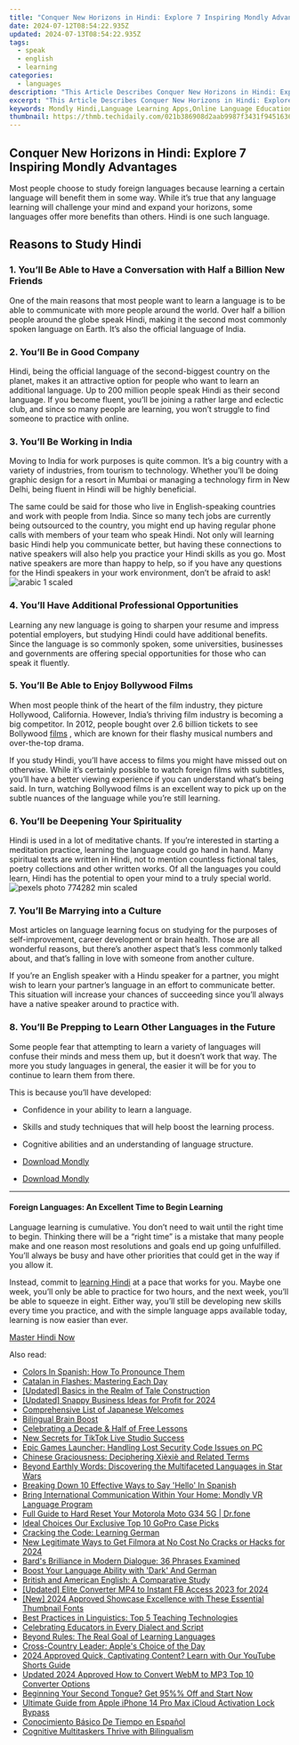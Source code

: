 ```yaml
---
title: "Conquer New Horizons in Hindi: Explore 7 Inspiring Mondly Advantages!"
date: 2024-07-12T08:54:22.935Z
updated: 2024-07-13T08:54:22.935Z
tags:
  - speak
  - english
  - learning
categories:
  - languages
description: "This Article Describes Conquer New Horizons in Hindi: Explore 7 Inspiring Mondly Advantages!"
excerpt: "This Article Describes Conquer New Horizons in Hindi: Explore 7 Inspiring Mondly Advantages!"
keywords: Mondly Hindi,Language Learning Apps,Online Language Education,Hindi Learning Benefits,Mondly Language Courses,Educational Mobile Applications,Language Mastery Through Mondly
thumbnail: https://thmb.techidaily.com/021b386908d2aab9987f3431f9451636e6368aadab9296b545a53a53a62cf42a.jpg
---
```


## Conquer New Horizons in Hindi: Explore 7 Inspiring Mondly Advantages

 Most people choose to study foreign languages because learning a certain language will benefit them in some way. While it’s true that any language learning will challenge your mind and expand your horizons, some languages offer more benefits than others. Hindi is one such language.

## Reasons to Study Hindi

### 1\. You’ll Be Able to Have a Conversation with Half a Billion New Friends

 One of the main reasons that most people want to learn a language is to be able to communicate with more people around the world. Over half a billion people around the globe speak Hindi, making it the second most commonly spoken language on Earth. It’s also the official language of India.

### 2\. You’ll Be in Good Company

 Hindi, being the official language of the second-biggest country on the planet, makes it an attractive option for people who want to learn an additional language. Up to 200 million people speak Hindi as their second language. If you become fluent, you’ll be joining a rather large and eclectic club, and since so many people are learning, you won’t struggle to find someone to practice with online.

### 3\. You’ll Be Working in India

 Moving to India for work purposes is quite common. It’s a big country with a variety of industries, from tourism to technology. Whether you’ll be doing graphic design for a resort in Mumbai or managing a technology firm in New Delhi, being fluent in Hindi will be highly beneficial.

 The same could be said for those who live in English-speaking countries and work with people from India. Since so many tech jobs are currently being outsourced to the country, you might end up having regular phone calls with members of your team who speak Hindi. Not only will learning basic Hindi help you communicate better, but having these connections to native speakers will also help you practice your Hindi skills as you go. Most native speakers are more than happy to help, so if you have any questions for the Hindi speakers in your work environment, don’t be afraid to ask!  
![arabic 1 scaled](https://edge.mondly.com/blog/wp-content/uploads/2018/01/arabic-1-scaled.jpeg "8 Exciting Reasons To Study Hindi 2")

### 4\. You’ll Have Additional Professional Opportunities

 Learning any new language is going to sharpen your resume and impress potential employers, but studying Hindi could have additional benefits. Since the language is so commonly spoken, some universities, businesses and governments are offering special opportunities for those who can speak it fluently.

### 5\. You’ll Be Able to Enjoy Bollywood Films

 When most people think of the heart of the film industry, they picture Hollywood, California. However, India’s thriving film industry is becoming a big competitor. In 2012, people bought over 2.6 billion tickets to see Bollywood [films](https://shop.mondly.com/affiliate.php?ACCOUNT=ATISTUDI&AFFILIATE=108875&PATH=https://www.mondly.com?AFFILIATE=108875) , which are known for their flashy musical numbers and over-the-top drama.

 If you study Hindi, you’ll have access to films you might have missed out on otherwise. While it’s certainly possible to watch foreign films with subtitles, you’ll have a better viewing experience if you can understand what’s being said. In turn, watching Bollywood films is an excellent way to pick up on the subtle nuances of the language while you’re still learning.

### 6\. You’ll be Deepening Your Spirituality

 Hindi is used in a lot of meditative chants. If you’re interested in starting a meditation practice, learning the language could go hand in hand. Many spiritual texts are written in Hindi, not to mention countless fictional tales, poetry collections and other written works. Of all the languages you could learn, Hindi has the potential to open your mind to a truly special world.  
![pexels photo 774282 min scaled](https://edge.mondly.com/blog/wp-content/uploads/2018/01/pexels-photo-774282-min-scaled.jpeg "8 Exciting Reasons To Study Hindi 3")

### 7\. You’ll Be Marrying into a Culture

 Most articles on language learning focus on studying for the purposes of self-improvement, career development or brain health. Those are all wonderful reasons, but there’s another aspect that’s less commonly talked about, and that’s falling in love with someone from another culture.

 If you’re an English speaker with a Hindu speaker for a partner, you might wish to learn your partner’s language in an effort to communicate better. This situation will increase your chances of succeeding since you’ll always have a native speaker around to practice with.

### 8\. You’ll Be Prepping to Learn Other Languages in the Future

 Some people fear that attempting to learn a variety of languages will confuse their minds and mess them up, but it doesn’t work that way. The more you study languages in general, the easier it will be for you to continue to learn them from there.

This is because you’ll have developed:

* Confidence in your ability to learn a language.
* Skills and study techniques that will help boost the learning process.
* Cognitive abilities and an understanding of language structure.

* [Download Mondly](https://www.facebook.com/sharer/sharer.php?u=https%3A%2F%2Fwww.mondly.com%2Fblog%2F8-exciting-reasons-learn-hindi%2F&t=8+Exciting+Reasons+to+Study+Hindi "Share on Facebook")
* [Download Mondly](https://shop.mondly.com/affiliate.php?ACCOUNT=ATISTUDI&AFFILIATE=108875&PATH=https://www.mondly.com?AFFILIATE=108875)

---

#### Foreign Languages: An Excellent Time to Begin Learning

 Language learning is cumulative. You don’t need to wait until the right time to begin. Thinking there will be a “right time” is a mistake that many people make and one reason most resolutions and goals end up going unfulfilled. You’ll always be busy and have other priorities that could get in the way if you allow it.

 Instead, commit to [learning Hindi](https://adjt.mondly.com/5ixfg4k?campaign=blog-post-id-918&fallback=https%3A%2F%2Fapp.mondly.com%3Futm%5Fmedium%3Dblog%5Fblog-post-id-918%26utm%5Fsource%3Dblog-post-id-918&redirect%5Fmacos=https%3A%2F%2Fapp.mondly.com%3Futm%5Fmedium%3Dblog%5Fblog-post-id-918%26utm%5Fsource%3Dblog-post-id-918&redirect%5Fandroid=https%3A%2F%2Fplay.google.com%2Fstore%2Fapps%2Fdetails%3Fid%3Dcom.atistudios.mondly.languages%3Futm%5Fmedium%3Dblog%5Fblog-post-id-918%26utm%5Fsource%3Dblog-post-id-918&redirect%5Fios=https%3A%2F%2Fapps.apple.com%2Fapp%2Fapple-store%2Fid987873536%3Fpt%3D78954800%26ct%3Dblog-post-id-918%26mt%3D8) at a pace that works for you. Maybe one week, you’ll only be able to practice for two hours, and the next week, you’ll be able to squeeze in eight. Either way, you’ll still be developing new skills every time you practice, and with the simple language apps available today, learning is now easier than ever.

[Master Hindi Now](https://adjt.mondly.com/5ixfg4k?campaign=blog-post-id-918&fallback=https%3A%2F%2Fapp.mondly.com%3Futm%5Fmedium%3Dblog%5Fblog-post-id-918%26utm%5Fsource%3Dblog-post-id-918&redirect%5Fmacos=https%3A%2F%2Fapp.mondly.com%3Futm%5Fmedium%3Dblog%5Fblog-post-id-918%26utm%5Fsource%3Dblog-post-id-918&redirect%5Fandroid=https%3A%2F%2Fplay.google.com%2Fstore%2Fapps%2Fdetails%3Fid%3Dcom.atistudios.mondly.languages%3Futm%5Fmedium%3Dblog%5Fblog-post-id-918%26utm%5Fsource%3Dblog-post-id-918&redirect%5Fios=https%3A%2F%2Fapps.apple.com%2Fapp%2Fapple-store%2Fid987873536%3Fpt%3D78954800%26ct%3Dblog-post-id-918%26mt%3D8 "Master Hindi Now")

<ins class="adsbygoogle"
     style="display:block"
     data-ad-format="autorelaxed"
     data-ad-client="ca-pub-7571918770474297"
     data-ad-slot="1223367746"></ins>



<ins class="adsbygoogle"
     style="display:block"
     data-ad-client="ca-pub-7571918770474297"
     data-ad-slot="8358498916"
     data-ad-format="auto"
     data-full-width-responsive="true"></ins>



<span class="atpl-alsoreadstyle">Also read:</span>
<div><ul>
<li><a href="https://mondly-stories.techidaily.com/colors-in-spanish-how-to-pronounce-them/"><u>Colors In Spanish: How To Pronounce Them</u></a></li>
<li><a href="https://mondly-stories.techidaily.com/catalan-in-flashes-mastering-each-day/"><u>Catalan in Flashes: Mastering Each Day</u></a></li>
<li><a href="https://extra-hints.techidaily.com/updated-basics-in-the-realm-of-tale-construction/"><u>[Updated] Basics in the Realm of Tale Construction</u></a></li>
<li><a href="https://snapchat-videos.techidaily.com/updated-snappy-business-ideas-for-profit-for-2024/"><u>[Updated] Snappy Business Ideas for Profit for 2024</u></a></li>
<li><a href="https://mondly-stories.techidaily.com/comprehensive-list-of-japanese-welcomes/"><u>Comprehensive List of Japanese Welcomes</u></a></li>
<li><a href="https://mondly-stories.techidaily.com/bilingual-brain-boost/"><u>Bilingual Brain Boost</u></a></li>
<li><a href="https://mondly-stories.techidaily.com/celebrating-a-decade-and-half-of-free-lessons/"><u>Celebrating a Decade & Half of Free Lessons</u></a></li>
<li><a href="https://ai-live-streaming.techidaily.com/new-secrets-for-tiktok-live-studio-success/"><u>New Secrets for TikTok Live Studio Success</u></a></li>
<li><a href="https://win11-tips.techidaily.com/epic-games-launcher-handling-lost-security-code-issues-on-pc/"><u>Epic Games Launcher: Handling Lost Security Code Issues on PC</u></a></li>
<li><a href="https://mondly-stories.techidaily.com/chinese-graciousness-deciphering-xiexie-and-related-terms/"><u>Chinese Graciousness: Deciphering Xièxiè and Related Terms</u></a></li>
<li><a href="https://mondly-stories.techidaily.com/beyond-earthly-words-discovering-the-multifaceted-languages-in-star-wars/"><u>Beyond Earthly Words: Discovering the Multifaceted Languages in Star Wars</u></a></li>
<li><a href="https://mondly-stories.techidaily.com/breaking-down-10-effective-ways-to-say-hello-in-spanish/"><u>Breaking Down 10 Effective Ways to Say 'Hello' In Spanish</u></a></li>
<li><a href="https://mondly-stories.techidaily.com/bring-international-communication-within-your-home-mondly-vr-language-program/"><u>Bring International Communication Within Your Home: Mondly VR Language Program</u></a></li>
<li><a href="https://techidaily.com/full-guide-to-hard-reset-your-motorola-moto-g34-5g-drfone-by-drfone-reset-android-reset-android/"><u>Full Guide to Hard Reset Your Motorola Moto G34 5G | Dr.fone</u></a></li>
<li><a href="https://extra-lessons.techidaily.com/ideal-choices-our-exclusive-top-10-gopro-case-picks/"><u>Ideal Choices  Our Exclusive Top 10 GoPro Case Picks</u></a></li>
<li><a href="https://mondly-stories.techidaily.com/cracking-the-code-learning-german/"><u>Cracking the Code: Learning German</u></a></li>
<li><a href="https://smart-video-editing.techidaily.com/new-legitimate-ways-to-get-filmora-at-no-cost-no-cracks-or-hacks-for-2024/"><u>New Legitimate Ways to Get Filmora at No Cost No Cracks or Hacks for 2024</u></a></li>
<li><a href="https://mondly-stories.techidaily.com/bards-brilliance-in-modern-dialogue-36-phrases-examined/"><u>Bard's Brilliance in Modern Dialogue: 36 Phrases Examined</u></a></li>
<li><a href="https://mondly-stories.techidaily.com/boost-your-language-ability-with-dark-and-german/"><u>Boost Your Language Ability with 'Dark' And German</u></a></li>
<li><a href="https://mondly-stories.techidaily.com/british-and-american-english-a-comparative-study/"><u>British and American English: A Comparative Study</u></a></li>
<li><a href="https://facebook-clips.techidaily.com/updated-elite-converter-mp4-to-instant-fb-access-2023-for-2024/"><u>[Updated] Elite Converter  MP4 to Instant FB Access 2023 for 2024</u></a></li>
<li><a href="https://youtube-lab.techidaily.com/024-approved-showcase-excellence-with-these-essential-thumbnail-fonts/"><u>[New] 2024 Approved  Showcase Excellence with These Essential Thumbnail Fonts</u></a></li>
<li><a href="https://mondly-stories.techidaily.com/best-practices-in-linguistics-top-5-teaching-technologies/"><u>Best Practices in Linguistics: Top 5 Teaching Technologies</u></a></li>
<li><a href="https://mondly-stories.techidaily.com/celebrating-educators-in-every-dialect-and-script/"><u>Celebrating Educators in Every Dialect and Script</u></a></li>
<li><a href="https://mondly-stories.techidaily.com/beyond-rules-the-real-goal-of-learning-languages/"><u>Beyond Rules: The Real Goal of Learning Languages</u></a></li>
<li><a href="https://mondly-stories.techidaily.com/cross-country-leader-apples-choice-of-the-day/"><u>Cross-Country Leader: Apple's Choice of the Day</u></a></li>
<li><a href="https://youtube-help.techidaily.com/2024-approved-quick-captivating-content-learn-with-our-youtube-shorts-guide/"><u>2024 Approved  Quick, Captivating Content? Learn with Our YouTube Shorts Guide</u></a></li>
<li><a href="https://ai-video-apps.techidaily.com/updated-2024-approved-how-to-convert-webm-to-mp3-top-10-converter-options/"><u>Updated 2024 Approved How to Convert WebM to MP3 Top 10 Converter Options</u></a></li>
<li><a href="https://mondly-stories.techidaily.com/beginning-your-second-tongue-get-95-off-and-start-now/"><u>Beginning Your Second Tongue? Get 95%% Off and Start Now</u></a></li>
<li><a href="https://activate-lock.techidaily.com/ultimate-guide-from-apple-iphone-14-pro-max-icloud-activation-lock-bypass-by-drfone-ios/"><u>Ultimate Guide from Apple iPhone 14 Pro Max iCloud Activation Lock Bypass</u></a></li>
<li><a href="https://mondly-stories.techidaily.com/conocimiento-basico-de-tiempo-en-espanol/"><u>Conocimiento Básico De Tiempo en Español</u></a></li>
<li><a href="https://mondly-stories.techidaily.com/cognitive-multitaskers-thrive-with-bilingualism/"><u>Cognitive Multitaskers Thrive with Bilingualism</u></a></li>
</ul></div>
